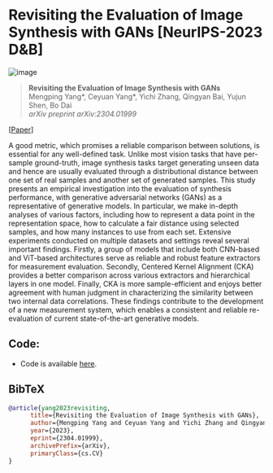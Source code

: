 # Revisiting the Evaluation of Image Synthesis with GANs [NeurIPS-2023 D&B]

![image](./docs/assets/teaser.png)

> **Revisiting the Evaluation of Image Synthesis with GANs** <br>
> Mengping Yang*, Ceyuan Yang*, Yichi Zhang, Qingyan Bai, Yujun Shen, Bo Dai <br>
> *arXiv preprint arXiv:2304.01999*

[[Paper](https://arxiv.org/pdf/2304.01999.pdf)]


A good metric, which promises a reliable comparison between solutions, is essential for any well-defined task. Unlike most vision tasks that have per-sample ground-truth, image synthesis tasks target generating unseen data and hence are usually evaluated through a distributional distance between one set of real samples and another set of generated samples. This study presents an empirical investigation into the evaluation of synthesis performance, with generative adversarial networks (GANs) as a representative of generative models. In particular, we make in-depth analyses of various factors, including how to represent a data point in the representation space, how to calculate a fair distance using selected samples, and how many instances to use from each set. Extensive experiments conducted on multiple datasets and settings reveal several important findings. Firstly, a group of models that include both CNN-based and ViT-based architectures serve as reliable and robust feature extractors for measurement evaluation. Secondly, Centered Kernel Alignment (CKA) provides a better comparison across various extractors and hierarchical layers in one model. Finally, CKA is more sample-efficient and enjoys better agreement with human judgment in characterizing the similarity between two internal data correlations. These findings contribute to the development of a new measurement system, which enables a consistent and reliable re-evaluation of current state-of-the-art generative models.

## Code:

- Code is available [here](https://github.com/kobeshegu/CKA-Evaluation).

## BibTeX

```bibtex
@article{yang2023revisiting,
      title={Revisiting the Evaluation of Image Synthesis with GANs}, 
      author={Mengping Yang and Ceyuan Yang and Yichi Zhang and Qingyan Bai and Yujun Shen and Bo Dai},
      year={2023},
      eprint={2304.01999},
      archivePrefix={arXiv},
      primaryClass={cs.CV}
}
```
